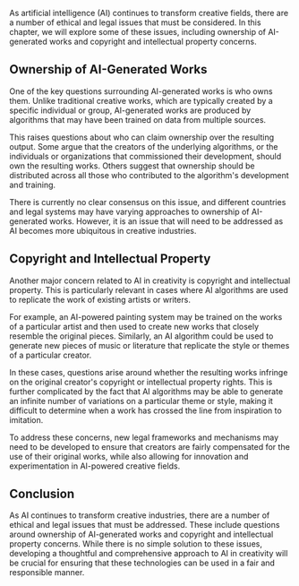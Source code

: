 
As artificial intelligence (AI) continues to transform creative fields, there are a number of ethical and legal issues that must be considered. In this chapter, we will explore some of these issues, including ownership of AI-generated works and copyright and intellectual property concerns.

Ownership of AI-Generated Works
-------------------------------

One of the key questions surrounding AI-generated works is who owns them. Unlike traditional creative works, which are typically created by a specific individual or group, AI-generated works are produced by algorithms that may have been trained on data from multiple sources.

This raises questions about who can claim ownership over the resulting output. Some argue that the creators of the underlying algorithms, or the individuals or organizations that commissioned their development, should own the resulting works. Others suggest that ownership should be distributed across all those who contributed to the algorithm's development and training.

There is currently no clear consensus on this issue, and different countries and legal systems may have varying approaches to ownership of AI-generated works. However, it is an issue that will need to be addressed as AI becomes more ubiquitous in creative industries.

Copyright and Intellectual Property
-----------------------------------

Another major concern related to AI in creativity is copyright and intellectual property. This is particularly relevant in cases where AI algorithms are used to replicate the work of existing artists or writers.

For example, an AI-powered painting system may be trained on the works of a particular artist and then used to create new works that closely resemble the original pieces. Similarly, an AI algorithm could be used to generate new pieces of music or literature that replicate the style or themes of a particular creator.

In these cases, questions arise around whether the resulting works infringe on the original creator's copyright or intellectual property rights. This is further complicated by the fact that AI algorithms may be able to generate an infinite number of variations on a particular theme or style, making it difficult to determine when a work has crossed the line from inspiration to imitation.

To address these concerns, new legal frameworks and mechanisms may need to be developed to ensure that creators are fairly compensated for the use of their original works, while also allowing for innovation and experimentation in AI-powered creative fields.

Conclusion
----------

As AI continues to transform creative industries, there are a number of ethical and legal issues that must be addressed. These include questions around ownership of AI-generated works and copyright and intellectual property concerns. While there is no simple solution to these issues, developing a thoughtful and comprehensive approach to AI in creativity will be crucial for ensuring that these technologies can be used in a fair and responsible manner.
